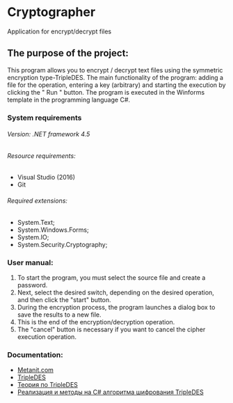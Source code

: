 # Cryptographer
Application for encrypt/decrypt files

## The purpose of the project:
This program allows you to encrypt / decrypt text files using the symmetric encryption type-TripleDES. 
The main functionality of the program: adding a file for the operation, entering a key (arbitrary) and starting the execution by clicking the " Run " button.
The program is executed in the Winforms template in the programming language C#.

### System requirements
###### Version: .NET framework 4.5

###### Resource requirements:
* Visual Studio (2016)
* Git

###### Required extensions:
* System.Text;
* System.Windows.Forms;
* System.IO;
* System.Security.Cryptography;

### User manual:
1. To start the program, you must select the source file and create a password.
2. Next, select the desired switch, depending on the desired operation, and then click the "start" button.
3. During the encryption process, the program launches a dialog box to save the results to a new file.
4. This is the end of the encryption/decryption operation.
5. The "cancel" button is necessary if you want to cancel the cipher execution operation.

### Documentation:
* [Metanit.com](https://metanit.com/sharp/windowsforms/1.1.php)
* [TripleDES](https://www.tutorialspoint.com/cryptography/triple_des.htm)
* [Теория по TripleDES](https://ru.wikipedia.org/wiki/Triple_DES#:~:text=Triple%20DES%20(3DES)%20%E2%80%94%20%D1%81%D0%B8%D0%BC%D0%BC%D0%B5%D1%82%D1%80%D0%B8%D1%87%D0%BD%D1%8B%D0%B9,%D0%B2%D0%B7%D0%BB%D0%BE%D0%BC%D0%B0%D0%BD%20%D0%BC%D0%B5%D1%82%D0%BE%D0%B4%D0%BE%D0%BC%20%D0%BF%D0%BE%D0%BB%D0%BD%D0%BE%D0%B3%D0%BE%20%D0%BF%D0%B5%D1%80%D0%B5%D0%B1%D0%BE%D1%80%D0%B0%20%D0%BA%D0%BB%D1%8E%D1%87%D0%B0.)
* [Реализация и методы на C# алгоритма шифрования TripleDES](https://docs.microsoft.com/ru-ru/dotnet/api/system.security.cryptography.tripledes?view=net-5.0)
